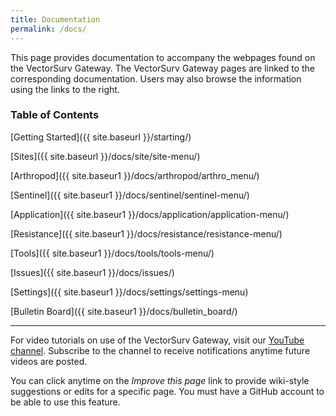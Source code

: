 ```yaml
---
title: Documentation
permalink: /docs/
---
```


This page provides documentation to accompany the webpages found on the VectorSurv Gateway. The VectorSurv Gateway pages are linked to the corresponding documentation. Users may also browse the information using the links to the right.

### Table of Contents

[Getting Started]({{ site.baseurl }}/starting/)

[Sites]({{ site.baseurl }}/docs/site/site-menu/)

[Arthropod]({{ site.baseur1 }}/docs/arthropod/arthro_menu/)

[Sentinel]({{ site.baseur1 }}/docs/sentinel/sentinel-menu/)

[Application]({{ site.baseur1 }}/docs/application/application-menu/)

[Resistance]({{ site.baseur1 }}/docs/resistance/resistance-menu/)

[Tools]({{ site.baseur1 }}/docs/tools/tools-menu/)

[Issues]({{ site.baseur1 }}/docs/issues/)

[Settings]({{ site.baseur1 }}/docs/settings/settings-menu)

[Bulletin Board]({{ site.baseur1 }}/docs/bulletin_board/)

---

For video tutorials on use of the VectorSurv Gateway, visit our [YouTube channel](https://www.youtube.com/channel/UCCtI2QiZKE32AtlaiAVzl-g). Subscribe to the channel to receive notifications anytime future videos are posted.

You can click anytime on the _Improve this page_ link to provide wiki-style suggestions or edits for a specific page. You must have a GitHub account to be able to use this feature.

